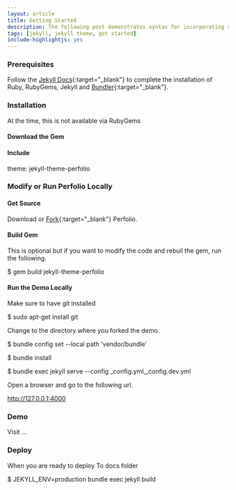 ```yaml
---
layout: article
title: Getting Started
description: The following post demonstrates syntax for incorporating static assets and jekyll plugins in to a blog post or page.
tags: [jekyll, jekyll theme, get started]
include-highlightjs: yes
---
```


### Prerequisites

Follow the [Jekyll Docs](https://jekyllrb.com/docs/installation){:target="_blank"} to complete the installation of Ruby, RubyGems, Jekyll and [Bundler](https://bundler.io){:target="_blank"}.

### Installation

At the time, this is not available via RubyGems

#### Download the Gem




#### Include

theme: jekyll-theme-perfolio

### Modify or Run Perfolio Locally

#### Get Source

Download or [Fork](https://github.com/rossgodwin/jekyll-theme-perfolio/fork){:target="_blank"} Perfolio.

#### Build Gem

This is optional but if you want to modify the code and rebuil the gem, run the following.

$ gem build jekyll-theme-perfolio

#### Run the Demo Locally

Make sure to have git installed

$ sudo apt-get install git

Change to the directory where you forked the demo.

$ bundle config set --local path 'vendor/bundle'

$ bundle install

$ bundle exec jekyll serve --config _config.yml,_config.dev.yml

Open a browser and go to the following url.

http://127.0.0.1:4000

### Demo

Visit ...

### Deploy

When you are ready to deploy
To docs folder

$ JEKYLL_ENV=production bundle exec jekyll build

